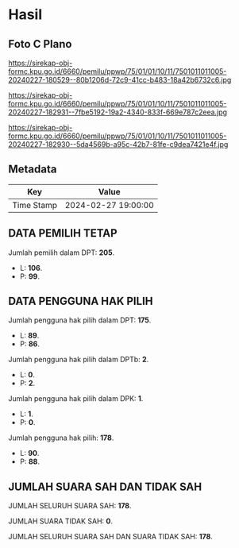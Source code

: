 # Hasil

## Foto C Plano

https://sirekap-obj-formc.kpu.go.id/6660/pemilu/ppwp/75/01/01/10/11/7501011011005-20240227-180529--80b1206d-72c9-41cc-b483-18a42b6732c6.jpg

https://sirekap-obj-formc.kpu.go.id/6660/pemilu/ppwp/75/01/01/10/11/7501011011005-20240227-182931--7fbe5192-19a2-4340-833f-669e787c2eea.jpg

https://sirekap-obj-formc.kpu.go.id/6660/pemilu/ppwp/75/01/01/10/11/7501011011005-20240227-182930--5da4569b-a95c-42b7-81fe-c9dea7421e4f.jpg


## Metadata

| Key        | Value               |
| ---------- | ------------------- |
| Time Stamp | 2024-02-27 19:00:00 |


## DATA PEMILIH TETAP

Jumlah pemilih dalam DPT: **205**.
 * L: **106**.
 * P: **99**.

## DATA PENGGUNA HAK PILIH

Jumlah pengguna hak pilih dalam DPT: **175**.
 * L: **89**.
 * P: **86**.

Jumlah pengguna hak pilih dalam DPTb: **2**.
 * L: **0**.
 * P: **2**.

Jumlah pengguna hak pilih dalam DPK: **1**.
 * L: **1**.
 * P: **0**.

Jumlah pengguna hak pilih: **178**.
 * L: **90**.
 * P: **88**.

## JUMLAH SUARA SAH DAN TIDAK SAH

JUMLAH SELURUH SUARA SAH: **178**.

JUMLAH SUARA TIDAK SAH: **0**.

JUMLAH SELURUH SUARA SAH DAN SUARA TIDAK SAH: **178**.



